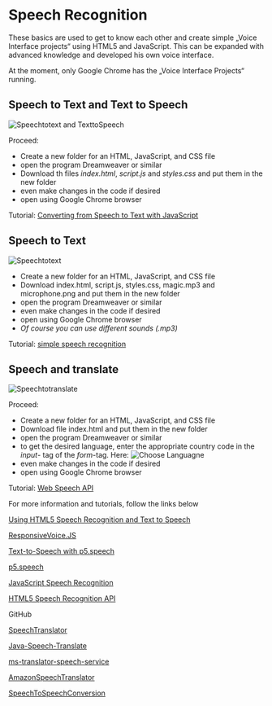 # Speech Recognition These basics are used to get to know each other and create simple  „Voice Interface projects“ using HTML5 and JavaScript. This can be expanded with advanced knowledge and developed his own voice interface.At the moment, only Google Chrome has the „Voice Interface Projects“ running.



## Speech to Text and Text to Speech


![Speechtotext and TexttoSpeech](/Users/administrator/Desktop/pspeech-recognition-with-html5-and-javascript/SpeechTTSpeech2.png)

Proceed: * Create a new folder for an HTML, JavaScript, and CSS file
 * open the program Dreamweaver or similar * Download th files *index.html*, *script.js* and *styles.css* and put them in the new folder
 * even make changes in the code if desired * open using Google Chrome browser

Tutorial: [Converting from Speech to Text with JavaScript](https://tutorialzine.com/2017/08/converting-from-speech-to-text-with-javascript)


## Speech to Text 

![Speechtotext](/Users/administrator/Desktop/pspeech-recognition-with-html5-and-javascript/SpeechTT.png)

- Create a new folder for an HTML, JavaScript, and CSS file- Download index.html, script.js, styles.css, magic.mp3 and microphone.png and put them in the new folder- open the program Dreamweaver or similar- even make changes in the code if desired- open using Google Chrome browser
- *Of course you can use different sounds (.mp3)*

Tutorial: [simple speech recognition ](https://medium.freecodecamp.org/how-to-build-a-simple-speech-recognition-app-a65860da6108)

## Speech and translate 

![Speechtotranslate](/Users/administrator/Desktop/pspeech-recognition-with-html5-and-javascript/SpeechTr.png)

Proceed:- Create a new folder for an HTML, JavaScript, and CSS file- Download file index.html and put them in the new folder- open the program Dreamweaver or similar
- to get the desired language, enter the appropriate country code in the *input*- tag of the *form*-tag. Here: ![Choose Languagne](/Users/administrator/Desktop/pspeech-recognition-with-html5-and-javascript/sprachauswahl.png)- even make changes in the code if desired- open using Google Chrome browser

Tutorial: [Web Speech API](https://www.audero.it/demo/web-speech-api-demo.html)


For more information and tutorials, follow the links below

[Using HTML5 Speech Recognition and Text to Speech](http://stephenwalther.com/archive/2015/01/05/using-html5-speech-recognition-and-text-to-speech)

[ResponsiveVoice.JS](https://responsivevoice.org/)

[Text-to-Speech with p5.speech](https://www.youtube.com/watch?v=v0CHV33wDsI)

[p5.speech](http://ability.nyu.edu/p5.js-speech/)

[JavaScript Speech Recognition](https://www.youtube.com/watch?v=0mJC0A72Fnw)

[HTML5 Speech Recognition API](
https://codeburst.io/html5-speech-recognition-api-670846a50e92)

GitHub

[SpeechTranslator](https://github.com/MicrosoftTranslator/SpeechTranslator)

[Java-Speech-Translate](https://github.com/MicrosoftTranslator/Java-Speech-Translate)

[ms-translator-speech-service](https://github.com/noopkat/ms-translator-speech-service)

[AmazonSpeechTranslator](https://github.com/mobilequickie/AmazonSpeechTranslator)

[SpeechToSpeechConversion](https://github.com/shahidmawan/SpeechToSpeechConversion)

